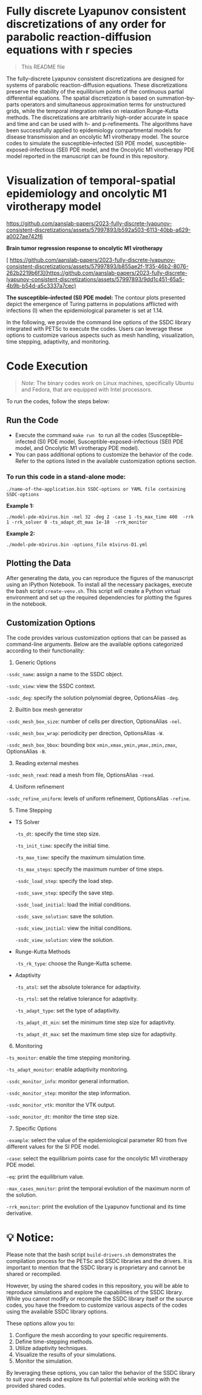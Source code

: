 # Fully discrete Lyapunov consistent discretizations of any order for parabolic reaction-diffusion equations with r species

> This README file

The fully-discrete Lyapunov consistent discretizations are designed for systems of parabolic reaction-diffusion equations. These discretizations preserve the stability of the equilibrium points of the continuous partial differential equations. The spatial discretization is based on summation-by-parts operators and simultaneous approximation terms for unstructured grids, while the temporal integration relies on relaxation Runge-Kutta methods. The discretizations are arbitrarily high-order accurate in space and time and can be used with h- and p-refinements. The algorithms have been successfully applied to epidemiology compartmental models for disease transmission and an oncolytic M1 virotherapy model. The source codes to simulate the susceptible–infected (SI) PDE model, susceptible-exposed-infectious (SEI) PDE model, and the Oncolytic M1 virotherapy PDE model reported in the manuscript can be found in this repository.

# Visualization of temporal-spatial epidemiology and oncolytic M1 virotherapy model 

https://github.com/aanslab-papers/2023-fully-discrete-lyapunov-consistent-discretizations/assets/57997893/b592a503-6113-40bb-a629-a0027ae742f6

 **Brain tumor regression response to oncolytic M1 virotherapy**
 
[ https://github.com/aanslab-papers/2023-fully-discrete-lyapunov-consistent-discretizations/assets/57997893/b855ae2f-1f35-46b2-8076-262b2219b6f3](https://github.com/aanslab-papers/2023-fully-discrete-lyapunov-consistent-discretizations/assets/57997893/9dd1c451-65a5-4b9b-b54d-a5c3337a7cec)

 **The susceptible–infected (SI) PDE model:** The contour plots presented depict the emergence of Turing patterns in populations afflicted with infections (I) when the epidemiological parameter is set at 1.14.
 
In the following, we provide the command line options of the SSDC library integrated with PETSc to execute the codes. Users can leverage these options to customize various aspects such as mesh handling, visualization, time stepping, adaptivity, and monitoring.

# Code Execution

> *Note:* The binary codes work on Linux machines, specifically Ubuntu and Fedora, that are equipped with Intel processors.

To run the codes, follow the steps below:

##  Run the Code
* Execute the command ```make run ``` to run all the codes (Susceptible–infected (SI) PDE model, Susceptible-exposed-infectious (SEI) PDE model, and Oncolytic M1 virotherapy PDE model).
* You can pass additional options to customize the behavior of the code. Refer to the options listed in the available customization options section.

###  To run this code in a stand-alone mode:

```./name-of-the-application.bin SSDC-options or YAML file containing SSDC-options``` 

 **Example 1:** 

```./model-pde-m1virus.bin -nel 32 -deg 2 -case 1 -ts_max_time 400  -rrk 1 -rrk_solver 0 -ts_adapt_dt_max 1e-10  -rrk_monitor```

 **Example 2:**

```./model-pde-m1virus.bin -options_file m1virus-D1.yml```

##  Plotting the Data

After generating the data, you can reproduce the figures of the manuscript using an IPython Notebook. To install all the necessary packages, execute the bash script `create-venv.sh`. This script will create a Python virtual environment and set up the required dependencies for plotting the figures in the notebook.

## Customization Options

The code provides various customization options that can be passed as command-line arguments. Below are the available options categorized according to their functionality:

1. Generic Options

`-ssdc_name`: assign a name to the SSDC object.

`-ssdc_view`: view the SSDC context.

`-ssdc_deg`: specify the solution polynomial degree, OptionsAlias ```-deg```.

2.  Builtin box mesh generator

`-ssdc_mesh_box_size`: number of cells per direction, OptionsAlias ```-nel```.

`-ssdc_mesh_box_wrap`: periodicity per direction, OptionsAlias ```-W```.

`-ssdc_mesh_box_bbox`: bounding box `xmin,xmax,ymin,ymax,zmin,zmax`, OptionsAlias ```-B```.


3. Reading external meshes

`-ssdc_mesh_read`: read a mesh from file, OptionsAlias ```-read```.


4. Uniform refinement

`-ssdc_refine_uniform`: levels of uniform refinement, OptionsAlias ```-refine```.


5.  Time Stepping

  * TS Solver

     `-ts_dt`: specify the time step size.

     `-ts_init_time`: specify the initial time.

     `-ts_max_time`: specify the maximum simulation time.

     `-ts_max_steps`: specify the maximum number of time steps.

     `-ssdc_load_step`: specify the load step.

     `-ssdc_save_step`: specify the save step.

     `-ssdc_load_initial`: load the initial conditions.

     `-ssdc_save_solution`: save the solution.

     `-ssdc_view_initial`: view the initial conditions.

     `-ssdc_view_solution`: view the solution.


  * Runge-Kutta Methods

     `-ts_rk_type`: choose the Runge-Kutta scheme.

   * Adaptivity

     `-ts_atol`: set the absolute tolerance for adaptivity.

     `-ts_rtol`: set the relative tolerance for adaptivity.

     `-ts_adapt_type`: set the type of adaptivity.

     `-ts_adapt_dt_min`: set the minimum time step size for adaptivity.

     `-ts_adapt_dt_max`: set the maximum time step size for adaptivity.

6. Monitoring

`-ts_monitor`: enable the time stepping monitoring.

`-ts_adapt_monitor`: enable adaptivity monitoring.

`-ssdc_monitor_info`: monitor general information.

`-ssdc_monitor_step`: monitor the step information.

`-ssdc_monitor_vtk`: monitor the VTK output.

`-ssdc_monitor_dt`: monitor the time step size.


7. Specific Options

`-example`: select the value of the epidemiological parameter R0 from five different values for the SI PDE model.

`-case`: select the equilibrium points case for the oncolytic M1 virotherapy PDE model. 

`-eq`: print the equilibrium value.

`-max_cases_monitor`: print the temporal evolution of the maximum norm of the solution.

`-rrk_monitor`: print the evolution of the Lyapunov functional and its time derivative.

# 💡 **Notice:**

Please note that the bash script ```build-drivers.sh``` demonstrates the compilation process for the PETSc and SSDC libraries and the drivers. It is important to mention that the SSDC library is proprietary and cannot be shared or recompiled.

However, by using the shared codes in this repository, you will be able to reproduce simulations and explore the capabilities of the SSDC library. While you cannot modify or recompile the SSDC library itself or the source codes, you have the freedom to customize various aspects of the codes using the available SSDC library options.

These options allow you to:

1. Configure the mesh according to your specific requirements.
2. Define time-stepping methods.
3. Utilize adaptivity techniques.
4. Visualize the results of your simulations.
5. Monitor the simulation.

By leveraging these options, you can tailor the behavior of the SSDC library to suit your needs and explore its full potential while working with the provided shared codes.
